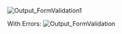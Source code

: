 ![Output_FormValidation1](https://github.com/mistrysimran/React_FormValidation.github.io/assets/76590641/e7eb4784-cb07-449e-886d-fcb53aafd192)

With Errors:
![Output_FormValidation](https://github.com/mistrysimran/React_FormValidation.github.io/assets/76590641/a3cc4aac-8c31-4231-809f-65d4c7bdc771)
